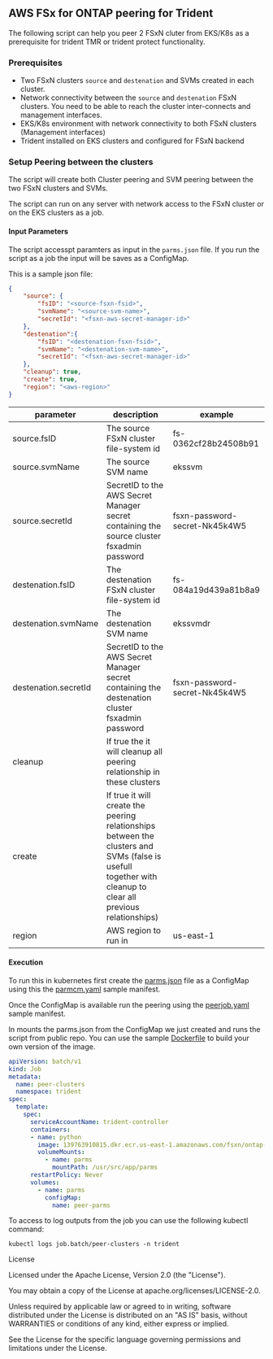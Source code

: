 ## AWS FSx for ONTAP peering for Trident
The following script can help you peer 2 FSxN cluter from EKS/K8s as a prerequisite for trident TMR or trident protect functionality. 

### Prerequisites
- Two FSxN clusters `source` and `destenation` and SVMs created in each cluster.
- Network connectivity between the `source` and `destenation` FSxN clusters. You need to be able to reach the cluster inter-connects and management interfaces. 
- EKS/K8s environment with network connectivity to both FSxN clusters (Management interfaces)
- Trident installed on EKS clusters and configured for FSxN backend


### Setup Peering between the clusters
The script will create both Cluster peering and SVM peering between the two FSxN clusters and SVMs. 

The script can run on any server with network access to the FSxN cluster or on the EKS clusters as a job. 

#### Input Parameters
The script accesspt paramters as input in the `parms.json` file. If you run the script as a job the input will be saves as a ConfigMap. 

This is a sample json file:
```json
{
    "source": {
        "fsID": "<source-fsxn-fsid>",
        "svmName": "<source-svm-name>",
        "secretId": "<fsxn-aws-secret-manager-id>"
    }, 
    "destenation":{
        "fsID": "<destenation-fsxn-fsid>",
        "svmName": "<destenation-svm-name>",
        "secretId": "<fsxn-aws-secret-manager-id>"
    },
    "cleanup": true,
    "create": true,
    "region": "<aws-region>"
}
```

|parameter|description|example|
|---|---|---|
| source.fsID | The source FSxN cluster file-system id | fs-0362cf28b24508b91 |
| source.svmName | The source SVM name | ekssvm |
| source.secretId | SecretID to the AWS Secret Manager secret containing the source cluster fsxadmin password| fsxn-password-secret-Nk45k4W5
| destenation.fsID | The destenation FSxN cluster file-system id | fs-084a19d439a81b8a9 |
| destenation.svmName | The destenation SVM name | ekssvmdr |
| destenation.secretId | SecretID to the AWS Secret Manager secret containing the destenation cluster fsxadmin password| fsxn-password-secret-Nk45k4W5
| cleanup | If true the it will cleanup all peering relationship in these clusters | |
| create | If true it will create the peering relationships between the clusters and SVMs (false is usefull together with cleanup to clear all previous relationships) |
| region | AWS region to run in | us-east-1 |

#### Execution 
To run this in kubernetes first create the [parms.json](parms.json) file as a ConfigMap using this the [parmcm.yaml](parmcm.yaml) sample manifest. 

Once the ConfigMap is available run the peering using the [peerjob.yaml](peerjob.yaml) sample manifest. 

In mounts the parms.json from the ConfigMap we just created and runs the script from public repo. You can use the sample [Dockerfile](Dockerfile) to build your own version of the image. 

```yaml
apiVersion: batch/v1
kind: Job
metadata:
  name: peer-clusters
  namespace: trident
spec:
  template:
    spec:
      serviceAccountName: trident-controller
      containers:
      - name: python
        image: 139763910815.dkr.ecr.us-east-1.amazonaws.com/fsxn/ontap-peer:latest
        volumeMounts:
          - name: parms
            mountPath: /usr/src/app/parms
      restartPolicy: Never
      volumes:
        - name: parms
          configMap:
            name: peer-parms

```
To access to log outputs from the job you can use the following kubectl command:
```shell
kubectl logs job.batch/peer-clusters -n trident
```

License

Licensed under the Apache License, Version 2.0 (the "License").

You may obtain a copy of the License at apache.org/licenses/LICENSE-2.0.

Unless required by applicable law or agreed to in writing, software distributed under the License is distributed on an "AS IS" basis, without WARRANTIES or conditions of any kind, either express or implied.

See the License for the specific language governing permissions and limitations under the License.